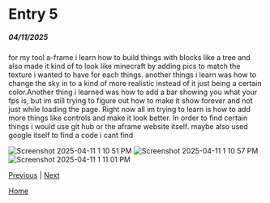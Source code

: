 # Entry 5
##### 04/11/2025

for my tool a-frame i learn how to build things with blocks like a tree and also made it kind of to look like minecraft by adding pics to match the texture i wanted to have for each things. another things i learn was how to change the sky in to a kind of more realistic instead of it just being a certain color.Another thing i learned was how to add a bar showing you what your fps is, but im still trying to figure out how to make it show forever and not just while loading the page.
Right now all im trying to learn is how to add more things like controls and make it look better. In order to find certain things i would use git hub or the aframe website itself. maybe also used google itself to find a code i cant find

![Screenshot 2025-04-11 1 10 51 PM](https://github.com/user-attachments/assets/83fb6706-36b4-4a43-819d-4dbcd68b4260)
![Screenshot 2025-04-11 1 10 57 PM](https://github.com/user-attachments/assets/1c31af47-74b5-4285-9b2c-dd541e6c3a5c)
![Screenshot 2025-04-11 1 11 01 PM](https://github.com/user-attachments/assets/a184a434-cfae-4e72-b985-bcaf60246e26)



[Previous](entry04.md) | [Next](entry06.md)



[Home](../README.md)
